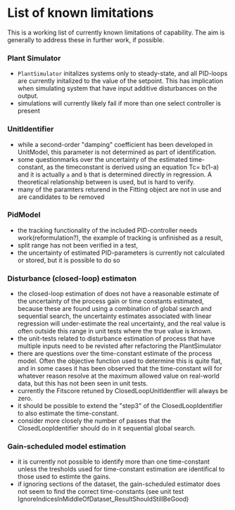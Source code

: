 # List of known limitations

This is a working list of currently known limitations of capability. 
The aim is generally to address these in further work, if possible. 

### Plant Simulator

- ``PlantSimulator`` initalizes systems only to steady-state, and all PID-loops 
are currently initalized to the value of the setpoint. This has implication when simulating system that have input
additive disturbances on the output.
- simulations will currently likely fail if more than one select controller is present


### UnitIdentifier
- while a second-order "damping" coefficient has been developed in UnitModel, this parameter is not determined as part of identification.
- some questionmarks over the uncertainty of the estimated time-constant, as the timeconstant is derived using an equation Tc= b\(1-a) and it is actually ``a``
and ``b`` that is determined directly in regression. A theoretical relationship between is used, but is hard to verify. 
- many of the paramters returend in the Fitting object are not in use and are candidates to be removed 

### PidModel 

- the tracking functionality of the included PID-controller needs work(reformulation?),
 the example of tracking is unfinished as a result,
- split range has not been verified in a test,
- the uncertainty of estimated PID-parameters is currently not calculated or stored, but it is 
possible to do so
 
### Disturbance (closed-loop) estimaton 

- the closed-loop estimation of does not have a reasonable estimate of the uncertainty of the process gain or 
time constants estimated, because these are found using a combination of global search and sequential search, 
the uncertainty estimates associated with linear regression will under-estimate the real uncertainty, and the 
real value is often outside this range in unit tests where the true value is known. 
- the unit-tests related to disturbance estimation of process that have multiple inputs need to be revisted after refactoring the PlantSimulator
- there are questions over the time-constant estimate of the process model. Often the objective function used to determine this is quite 
flat, and in some cases it has been observed that the time-constant will for whatever reason resolve at the maximum allowed value on real-world data, 
but this has not been seen in unit tests. 
- currently the Fitscore retuned by ClosedLoopUnitIdentfier will always be zero. 
- it should be possible to extend the "step3" of the ClosedLoopIdentifier to also estimate the time-constant. 
- consider more closely the number of passes that the ClosedLoopIdentifier should do in it sequential global search.

### Gain-scheduled model estimation

- it is currently not possible to identify more than one time-constant unless the tresholds used for time-constant estimation are 
identifical to those used to estimte the gains. 
- if ignoring sections of the dataset, the gain-scheduled estimator does not seem to find the correct time-constants (see unit test IgnoreIndicesInMiddleOfDataset_ResultShouldStillBeGood)